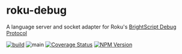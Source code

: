 # roku-debug
A language server and socket adapter for Roku's [BrightScript Debug Protocol](https://developer.roku.com/en-ca/docs/developer-program/debugging/socket-based-debugger.md)


[![build](https://img.shields.io/github/workflow/status/rokucommunity/roku-debug/build.svg?logo=github)](https://github.com/rokucommunity/roku-debug/actions?query=workflow%3Abuild)
![main](https://github.com/rokucommunity/roku-debug/workflows/main/badge.svg?branch=master)
[![Coverage Status](https://coveralls.io/repos/github/rokucommunity/roku-debug/badge.svg?branch=master)](https://coveralls.io/github/rokucommunity/roku-debug?branch=master)
[![NPM Version](https://badge.fury.io/js/roku-debug.svg?style=flat)](https://npmjs.org/package/roku-debug)